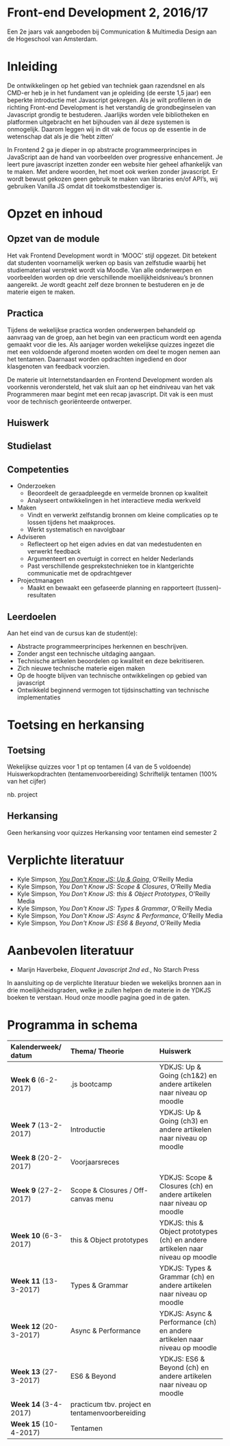 # Front-end Development 2, 2016/17
Een 2e jaars vak aangeboden bij Communication & Multimedia Design aan de Hogeschool van Amsterdam. 

# Inleiding
De ontwikkelingen op het gebied van techniek gaan razendsnel en als CMD-er heb je in het fundament van je opleiding (de eerste 1,5 jaar) een beperkte introductie met Javascript gekregen. Als je wilt profileren in de richting Front-end Development is het verstandig de grondbeginselen van Javascript grondig te bestuderen. Jaarlijks worden vele bibliotheken en platformen uitgebracht en het bijhouden van ál deze systemen is onmogelijk. Daarom leggen wij in dit vak de focus op de essentie in de wetenschap dat als je die ‘hebt zitten’

​In Frontend 2 ga je dieper in op abstracte programmeerprincipes in JavaScript aan de hand van voorbeelden over progressive enhancement. Je leert pure javascript inzetten zonder een website hier geheel afhankelijk van te maken. Met andere woorden, het moet ook werken zonder javascript. Er wordt bewust gekozen geen gebruik te maken van libraries en/of API’s, wij gebruiken Vanilla JS omdat dit toekomstbestendiger is.

# Opzet en inhoud

## Opzet van de module
Het vak Frontend Development wordt in ‘MOOC’ stijl opgezet. Dit betekent dat studenten voornamelijk werken op basis van zelfstudie waarbij het studiemateriaal verstrekt wordt via Moodle. Van alle onderwerpen en voorbeelden worden op drie verschillende moeilijkheidsniveau’s bronnen aangereikt. Je wordt geacht zelf deze bronnen te bestuderen en je de materie eigen te maken. 

## Practica
Tijdens de wekelijkse practica worden onderwerpen behandeld op aanvraag van de groep, aan het begin van een practicum wordt een agenda gemaakt voor die les. Als aanjager worden wekelijkse quizzes ingezet die met een voldoende afgerond moeten worden om deel te mogen nemen aan het tentamen. Daarnaast worden opdrachten ingediend en door klasgenoten van feedback voorzien.

​De materie uit Internetstandaarden en Frontend Development worden als voorkennis verondersteld, het vak sluit aan op het eindniveau van het vak Programmeren maar begint met een recap javascript. Dit vak is een must voor de technisch georiënteerde ontwerper.​

## Huiswerk

## Studielast

## Competenties
- Onderzoeken
	- Beoordeelt de geraadpleegde en vermelde bronnen op kwaliteit
	- Analyseert ontwikkelingen in het interactieve media werkveld
- Maken
	- Vindt en verwerkt zelfstandig bronnen om kleine complicaties op te lossen tijdens het maakproces.
	- Werkt systematisch en navolgbaar
- Adviseren
	- Reflecteert op het eigen advies en dat van medestudenten en verwerkt feedback
	- Argumenteert en overtuigt in correct en helder Nederlands
	- Past verschillende gesprekstechnieken toe in klantgerichte communicatie met de opdrachtgever
- Projectmanagen
	- Maakt en bewaakt een gefaseerde planning en rapporteert (tussen)-resultaten

## Leerdoelen
Aan het eind van de cursus kan de student(e):

- Abstracte programmeerprincipes herkennen en beschrijven.
- Zonder angst een technische uitdaging aangaan.
- Technische artikelen beoordelen op kwaliteit en deze bekritiseren.
- Zich nieuwe technische materie eigen maken
- Op de hoogte blijven van technische ontwikkelingen op gebied van javascript 
- Ontwikkeld beginnend vermogen tot tijdsinschatting van technische implementaties

# Toetsing en herkansing

## Toetsing
Wekelijkse quizzes voor 1 pt op tentamen (4 van de 5 voldoende)
Huiswerkopdrachten (tentamenvoorbereiding)
Schriftelijk tentamen (100% van het cijfer)

nb. project 

## Herkansing
Geen herkansing voor quizzes
Herkansing voor tentamen eind semester 2

# Verplichte literatuur
- Kyle Simpson, [*You Don't Know JS: Up & Going*](), O'Reilly Media
- Kyle Simpson, *You Don't Know JS: Scope & Closures*, O'Reilly Media
- Kyle Simpson, *You Don't Know JS: this & Object Prototypes*, O'Reilly Media
- Kyle Simpson, *You Don't Know JS: Types & Grammar*, O'Reilly Media
- Kyle Simpson, *You Don't Know JS: Async & Performance*, O'Reilly Media
- Kyle Simpson, *You Don't Know JS: ES6 & Beyond*, O'Reilly Media

# Aanbevolen literatuur
- Marijn Haverbeke, *Eloquent Javascript 2nd ed.*, No Starch Press

In aansluiting op de verplichte literatuur bieden we wekelijks bronnen aan in drie moeilijkheidsgraden, welke je zullen helpen de materie in de YDKJS boeken te verstaan. Houd onze moodle pagina goed in de gaten.

# Programma in schema

| Kalenderweek/ datum | Thema/ Theorie | Huiswerk |
|:---|:---|:---|
| **Week 6** (6-2-2017) | .js bootcamp | YDKJS: Up & Going (ch1&2) en andere artikelen naar niveau op moodle |
| **Week 7** (13-2-2017) | Introductie | YDKJS: Up & Going (ch3) en andere artikelen naar niveau op moodle |
| **Week 8** (20-2-2017) | Voorjaarsreces |  |
| **Week 9** (27-2-2017) | Scope & Closures / Off-canvas menu | YDKJS: Scope & Closures (ch) en andere artikelen naar niveau op moodle |
| **Week 10** (6-3-2017) | this & Object prototypes | YDKJS: this & Object prototypes (ch) en andere artikelen naar niveau op moodle |
| **Week 11** (13-3-2017) | Types & Grammar | YDKJS: Types & Grammar (ch) en andere artikelen naar niveau op moodle |
| **Week 12** (20-3-2017) | Async & Performance | YDKJS: Async & Performance (ch) en andere artikelen naar niveau op moodle |
| **Week 13** (27-3-2017) | ES6 & Beyond | YDKJS: ES6 & Beyond (ch) en andere artikelen naar niveau op moodle |
| **Week 14** (3-4-2017) | practicum tbv. project en tentamenvoorbereiding |  |
| **Week 15** (10-4-2017) | Tentamen |  |

 